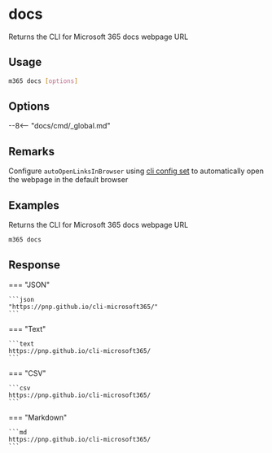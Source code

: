 # docs

Returns the CLI for Microsoft 365 docs webpage URL

## Usage

```sh
m365 docs [options]
```

## Options

--8<-- "docs/cmd/_global.md"

## Remarks

Configure `autoOpenLinksInBrowser` using [cli config set](../cmd/cli/config/config-set.md) to automatically open the webpage in the default browser

## Examples

Returns the CLI for Microsoft 365 docs webpage URL

```sh
m365 docs
```

## Response

=== "JSON"

    ```json
    "https://pnp.github.io/cli-microsoft365/"
    ```

=== "Text"

    ```text
    https://pnp.github.io/cli-microsoft365/
    ```

=== "CSV"

    ```csv
    https://pnp.github.io/cli-microsoft365/
    ```

=== "Markdown"

    ```md
    https://pnp.github.io/cli-microsoft365/
    ```
